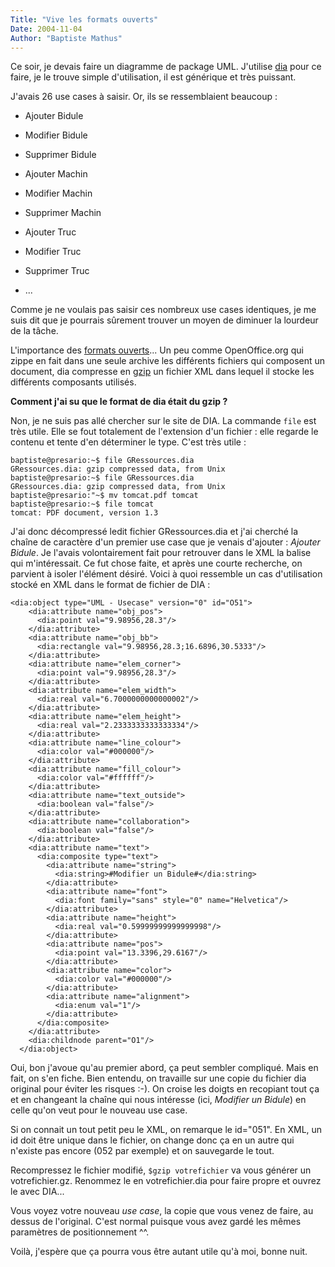 ```yaml
---
Title: "Vive les formats ouverts"
Date: 2004-11-04
Author: "Baptiste Mathus"
---
```




Ce soir, je devais faire un diagramme de package UML. J'utilise
[dia](http://www.gnome.org/projects/dia/) pour ce faire, je le trouve
simple d'utilisation, il est générique et très puissant.

J'avais 26 use cases à saisir. Or, ils se ressemblaient beaucoup :

-   Ajouter Bidule
-   Modifier Bidule
-   Supprimer Bidule

-   Ajouter Machin
-   Modifier Machin
-   Supprimer Machin

-   Ajouter Truc
-   Modifier Truc
-   Supprimer Truc
-   ...

Comme je ne voulais pas saisir ces nombreux use cases identiques, je me
suis dit que je pourrais sûrement trouver un moyen de diminuer la
lourdeur de la tâche.

L'importance des [formats
ouverts](http://formats-ouverts.org/blog/2004/07/01/12-UnArticleDeLoiDefinitCeQueSontLesFormatsOuverts)...
Un peu comme OpenOffice.org qui zippe en fait dans une seule archive les
différents fichiers qui composent un document, dia compresse en
[gzip](http://en.wikipedia.org/wiki/Gzip) un fichier XML dans lequel il
stocke les différents composants utilisés.

**Comment j'ai su que le format de dia était du gzip ?**

Non, je ne suis pas allé chercher sur le site de DIA. La commande `file`
est très utile. Elle se fout totalement de l'extension d'un fichier :
elle regarde le contenu et tente d'en déterminer le type. C'est très
utile :

    baptiste@presario:~$ file GRessources.dia
    GRessources.dia: gzip compressed data, from Unix
    baptiste@presario:~$ file GRessources.dia
    GRessources.dia: gzip compressed data, from Unix
    baptiste@presario:"~$ mv tomcat.pdf tomcat
    baptiste@presario:~$ file tomcat
    tomcat: PDF document, version 1.3

J'ai donc décompressé ledit fichier GRessources.dia et j'ai cherché la
chaîne de caractère d'un premier use case que je venais d'ajouter :
*Ajouter Bidule*. Je l'avais volontairement fait pour retrouver dans le
XML la balise qui m'intéressait. Ce fut chose faite, et après une courte
recherche, on parvient à isoler l'élément désiré. Voici à quoi ressemble
un cas d'utilisation stocké en XML dans le format de fichier de DIA :

    <dia:object type="UML - Usecase" version="0" id="O51">
        <dia:attribute name="obj_pos">
          <dia:point val="9.98956,28.3"/>
        </dia:attribute>
        <dia:attribute name="obj_bb">
          <dia:rectangle val="9.98956,28.3;16.6896,30.5333"/>
        </dia:attribute>
        <dia:attribute name="elem_corner">
          <dia:point val="9.98956,28.3"/>
        </dia:attribute>
        <dia:attribute name="elem_width">
          <dia:real val="6.7000000000000002"/>
        </dia:attribute>
        <dia:attribute name="elem_height">
          <dia:real val="2.2333333333333334"/>
        </dia:attribute>
        <dia:attribute name="line_colour">
          <dia:color val="#000000"/>
        </dia:attribute>
        <dia:attribute name="fill_colour">
          <dia:color val="#ffffff"/>
        </dia:attribute>
        <dia:attribute name="text_outside">
          <dia:boolean val="false"/>
        </dia:attribute>
        <dia:attribute name="collaboration">
          <dia:boolean val="false"/>
        </dia:attribute>
        <dia:attribute name="text">
          <dia:composite type="text">
            <dia:attribute name="string">
              <dia:string>#Modifier un Bidule#</dia:string>
            </dia:attribute>
            <dia:attribute name="font">
              <dia:font family="sans" style="0" name="Helvetica"/>
            </dia:attribute>
            <dia:attribute name="height">
              <dia:real val="0.59999999999999998"/>
            </dia:attribute>
            <dia:attribute name="pos">
              <dia:point val="13.3396,29.6167"/>
            </dia:attribute>
            <dia:attribute name="color">
              <dia:color val="#000000"/>
            </dia:attribute>
            <dia:attribute name="alignment">
              <dia:enum val="1"/>
            </dia:attribute>
          </dia:composite>
        </dia:attribute>
        <dia:childnode parent="O1"/>
      </dia:object>

Oui, bon j'avoue qu'au premier abord, ça peut sembler compliqué. Mais en
fait, on s'en fiche. Bien entendu, on travaille sur une copie du fichier
dia original pour éviter les risques :-). On croise les doigts en
recopiant tout ça et en changeant la chaîne qui nous intéresse (ici,
*Modifier un Bidule*) en celle qu'on veut pour le nouveau use case.

Si on connait un tout petit peu le XML, on remarque le id="051". En XML,
un id doit être unique dans le fichier, on change donc ça en un autre
qui n'existe pas encore (052 par exemple) et on sauvegarde le tout.

Recompressez le fichier modifié, `$gzip votrefichier` va vous générer un
votrefichier.gz. Renommez le en votrefichier.dia pour faire propre et
ouvrez le avec DIA...

Vous voyez votre nouveau *use case*, la copie que vous venez de faire,
au dessus de l'original. C'est normal puisque vous avez gardé les mêmes
paramètres de positionnement \^\^.

Voilà, j'espère que ça pourra vous être autant utile qu'à moi, bonne
nuit.

